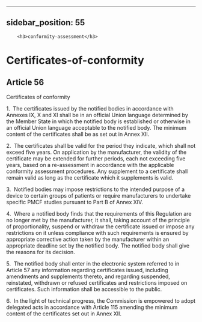 
---
sidebar_position: 55
---
        <h3>conformity-assessment</h3>
<h1>Certificates-of-conformity</h1>
<h2>Article 56</h2>
   <p class="stitle-article-norm">Certificates of conformity</p>
   <p class="norm">1.&nbsp;&nbsp;The certificates issued by the notified
 bodies in accordance with Annexes&nbsp;IX, X and XI shall be in an 
official Union language determined by the Member&nbsp;State in which the
 notified body is established or otherwise in an official Union language
 acceptable to the notified body. The minimum content of the 
certificates shall be as set out in Annex&nbsp;XII.</p>
   <p class="norm">2.&nbsp;&nbsp;The certificates shall be valid for the
 period they indicate, which shall not exceed five years. On application
 by the manufacturer, the validity of the certificate may be extended 
for further periods, each not exceeding five years, based on a 
re-assessment in accordance with the applicable conformity assessment 
procedures. Any supplement to a certificate shall remain valid as long 
as the certificate which it supplements is valid.</p>
   <p class="norm">3.&nbsp;&nbsp;Notified bodies may impose restrictions
 to the intended purpose of a device to certain groups of patients or 
require manufacturers to undertake specific PMCF studies pursuant to 
Part B of Annex&nbsp;XIV.</p>
   <p class="norm">4.&nbsp;&nbsp;Where a notified body finds that the 
requirements of this Regulation are no longer met by the manufacturer, 
it shall, taking account of the principle of proportionality, suspend or
 withdraw the certificate issued or impose any restrictions on it unless
 compliance with such requirements is ensured by appropriate corrective 
action taken by the manufacturer within an appropriate deadline set by 
the notified body. The notified body shall give the reasons for its 
decision.</p>
   <p class="norm">5.&nbsp;&nbsp;The notified body shall enter in the 
electronic system referred to in Article&nbsp;57 any information 
regarding certificates issued, including amendments and supplements 
thereto, and regarding suspended, reinstated, withdrawn or refused 
certificates and restrictions imposed on certificates. Such information 
shall be accessible to the public.</p>
   <p class="norm">6.&nbsp;&nbsp;In the light of technical progress, the
 Commission is empowered to adopt delegated acts in accordance with 
Article&nbsp;115 amending the minimum content of the certificates set 
out in Annex&nbsp;XII.</p>